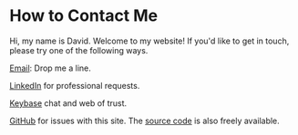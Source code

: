 # How to Contact Me

Hi, my name is David. Welcome to my website! If you'd
like to get in touch, please try one of the following ways.

[Email](mailto:feedback@bosabosa.org): Drop me a line.

[LinkedIn](https://www.linkedin.com/in/bosabosa/) for professional requests.

[Keybase](https://keybase.io/omgthedds) chat and web of trust.

[GitHub](https://github.com/dds) for issues with this site. The [source code](https://github.com/dds/bosabosa.org) is also freely available.
